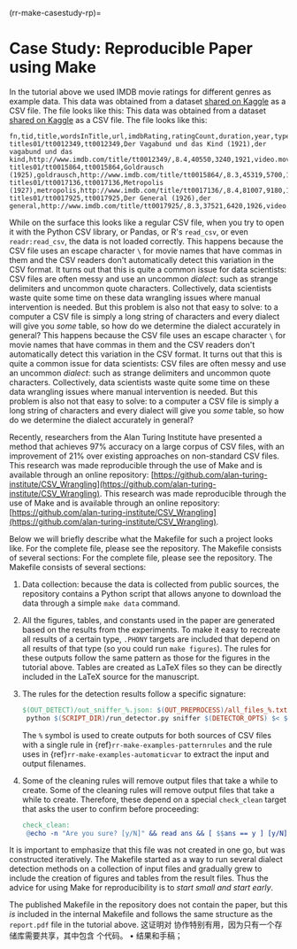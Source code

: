 (rr-make-casestudy-rp)=
# Case Study: Reproducible Paper using Make

In the tutorial above we used IMDB movie ratings for different genres as example data. This data was obtained from a dataset [shared on Kaggle](https://www.kaggle.com/orgesleka/imdbmovies#imdb.csv) as a CSV file. The file looks like this: This data was obtained from a dataset [shared on Kaggle](https://www.kaggle.com/orgesleka/imdbmovies#imdb.csv) as a CSV file. The file looks like this:

```text
fn,tid,title,wordsInTitle,url,imdbRating,ratingCount,duration,year,type,nrOfWins,nrOfNominations,nrOfPhotos,nrOfNewsArticles,nrOfUserReviews,nrOfGenre,Action,Adult,Adventure,Animation,Biography,Comedy,Crime,Documentary,Drama,Family,Fantasy,FilmNoir,GameShow,History,Horror,Music,Musical,Mystery,News,RealityTV,Romance,SciFi,Short,Sport,TalkShow,Thriller,War,Western
titles01/tt0012349,tt0012349,Der Vagabund und das Kind (1921),der vagabund und das kind,http://www.imdb.com/title/tt0012349/,8.4,40550,3240,1921,video.movie,1,0,19,96,85,3,0,0,0,0,0,1,0,0,1,1,0,0,0,0,0,0,0,0,0,0,0,0,0,0,0,0,0,0
titles01/tt0015864,tt0015864,Goldrausch (1925),goldrausch,http://www.imdb.com/title/tt0015864/,8.3,45319,5700,1925,video.movie,2,1,35,110,122,3,0,0,1,0,0,1,0,0,0,1,0,0,0,0,0,0,0,0,0,0,0,0,0,0,0,0,0,0
titles01/tt0017136,tt0017136,Metropolis (1927),metropolis,http://www.imdb.com/title/tt0017136/,8.4,81007,9180,1927,video.movie,3,4,67,428,376,2,0,0,0,0,0,0,0,0,1,0,0,0,0,0,0,0,0,0,0,0,0,1,0,0,0,0,0,0
titles01/tt0017925,tt0017925,Der General (1926),der general,http://www.imdb.com/title/tt0017925/,8.3,37521,6420,1926,video.movie,1,1,53,123,219,3,1,0,1,0,0,1,0,0,0,0,0,0,0,0,0,0,0,0,0,0,0,0,0,0,0,0,0,0
```

While on the surface this looks like a regular CSV file, when you try to open it with the Python CSV library, or Pandas, or R's `read_csv`, or even `readr:read_csv`, the data is not loaded correctly. This happens because the CSV file uses an escape character `\` for movie names that have commas in them and the CSV readers don't automatically detect this variation in the CSV format.  It turns out that this is quite a common issue for data scientists: CSV files are often messy and use an uncommon *dialect*: such as strange delimiters and uncommon quote characters.  Collectively, data scientists waste quite some time on these data wrangling issues where manual intervention is needed. But this problem is also not that easy to solve: to a computer a CSV file is simply a long string of characters and every dialect will give you *some* table, so how do we determine the dialect accurately in general? This happens because the CSV file uses an escape character `\` for movie names that have commas in them and the CSV readers don't automatically detect this variation in the CSV format.  It turns out that this is quite a common issue for data scientists: CSV files are often messy and use an uncommon *dialect*: such as strange delimiters and uncommon quote characters.  Collectively, data scientists waste quite some time on these data wrangling issues where manual intervention is needed. But this problem is also not that easy to solve: to a computer a CSV file is simply a long string of characters and every dialect will give you *some* table, so how do we determine the dialect accurately in general?

Recently, researchers from the Alan Turing Institute have presented a method that achieves 97% accuracy on a large corpus of CSV files, with an improvement of 21% over existing approaches on non-standard CSV files. This research was made reproducible through the use of Make and is available through an online repository: [https://github.com/alan-turing-institute/CSV_Wrangling](https://github.com/alan-turing-institute/CSV_Wrangling). This research was made reproducible through the use of Make and is available through an online repository: [https://github.com/alan-turing-institute/CSV_Wrangling](https://github.com/alan-turing-institute/CSV_Wrangling).

Below we will briefly describe what the Makefile for such a project looks like.  For the complete file, please see the repository. The Makefile consists of several sections:  For the complete file, please see the repository. The Makefile consists of several sections:

1. Data collection: because the data is collected from public sources, the repository contains a Python script that allows anyone to download the data through a simple `make data` command.

2. All the figures, tables, and constants used in the paper are generated based on the results from the experiments. To make it easy to recreate all results of a certain type, `.PHONY` targets are included that depend on all results of that type (so you could run `make figures`). The rules for these outputs follow the same pattern as those for the figures in the tutorial above.  Tables are created as LaTeX files so they can be directly included in the LaTeX source for the manuscript.

3. The rules for the detection results follow a specific signature:

   ```makefile
   $(OUT_DETECT)/out_sniffer_%.json: $(OUT_PREPROCESS)/all_files_%.txt
    python $(SCRIPT_DIR)/run_detector.py sniffer $(DETECTOR_OPTS) $< $@
   ```

   The `%` symbol is used to create outputs for both sources of CSV files with a single rule in {ref}`rr-make-examples-patternrules` and the rule uses in {ref}`rr-make-examples-automaticvar` to extract the input and output filenames.

4. Some of the cleaning rules will remove output files that take a while to create.  Some of the cleaning rules will remove output files that take a while to create.  Therefore, these depend on a special `check_clean` target that asks the user to confirm before proceeding:

   ```makefile
   check_clean:
    @echo -n "Are you sure? [y/N]" && read ans && [ $$ans == y ] [y/N]" && read ans && [ $$ans == y ]
   ```

It is important to emphasize that this file was not created in one go, but was constructed iteratively. The Makefile started as a way to run several dialect detection methods on a collection of input files and gradually grew to include the creation of figures and tables from the result files. Thus the advice for using Make for reproducibility is to *start small and start early*.

The published Makefile in the repository does not contain the paper, but this *is* included in the internal Makefile and follows the same structure as the `report.pdf` file in the tutorial above. 这证明对 协作特别有用，因为只有一个存储库需要共享，其中包含 个代码。 • 结果和手稿；
